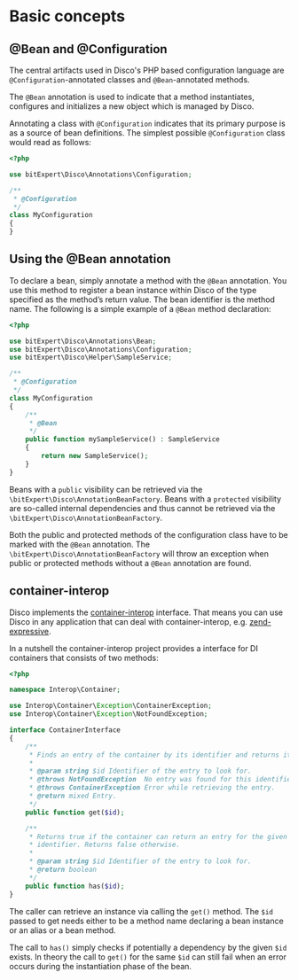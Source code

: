 # Basic concepts

## @Bean and @Configuration

The central artifacts used in Disco's PHP based configuration language
are `@Configuration`-annotated classes and `@Bean`-annotated methods.

The `@Bean` annotation is used to indicate that a method instantiates,
configures and initializes a new object which is managed by Disco.

Annotating a class with `@Configuration` indicates that its primary
purpose is as a source of bean definitions. The simplest possible
`@Configuration` class would read as follows:

```php
<?php

use bitExpert\Disco\Annotations\Configuration;

/**
 * @Configuration
 */
class MyConfiguration
{
}
```

## Using the @Bean annotation

To declare a bean, simply annotate a method with the `@Bean` annotation.
You use this method to register a bean instance within Disco of the type
specified as the method’s return value. The bean identifier is the method
name. The following is a simple example of a `@Bean` method declaration:

```php
<?php

use bitExpert\Disco\Annotations\Bean;
use bitExpert\Disco\Annotations\Configuration;
use bitExpert\Disco\Helper\SampleService;

/**
 * @Configuration
 */
class MyConfiguration
{
    /**
     * @Bean
     */
    public function mySampleService() : SampleService
    {
        return new SampleService();
    }
}
```

Beans with a `public` visibility can be retrieved via the `\bitExpert\Disco\AnnotationBeanFactory`.
Beans with a `protected` visibility are so-called internal dependencies
and thus cannot be retrieved via the `\bitExpert\Disco\AnnotationBeanFactory`.

Both the public and protected methods of the configuration class have to
be marked with the `@Bean` annotation. The `\bitExpert\Disco\AnnotationBeanFactory`
will throw an exception when public or protected methods without a `@Bean`
annotation are found.

## container-interop

Disco implements the [container-interop](https://github.com/container-interop/container-interop) interface.
That means you can use Disco in any application that can deal with container-interop,
e.g. [zend-expressive](https://github.com/zendframework/zend-expressive).

In a nutshell the container-interop project provides a interface for DI
containers that consists of two methods:

```php
<?php

namespace Interop\Container;

use Interop\Container\Exception\ContainerException;
use Interop\Container\Exception\NotFoundException;

interface ContainerInterface
{
    /**
     * Finds an entry of the container by its identifier and returns it.
     *
     * @param string $id Identifier of the entry to look for.
     * @throws NotFoundException  No entry was found for this identifier.
     * @throws ContainerException Error while retrieving the entry.
     * @return mixed Entry.
     */
    public function get($id);

    /**
     * Returns true if the container can return an entry for the given
     * identifier. Returns false otherwise.
     *
     * @param string $id Identifier of the entry to look for.
     * @return boolean
     */
    public function has($id);
}
```

The caller can retrieve an instance via calling the `get()` method. The
`$id` passed to get needs either to be a method name declaring a bean instance
or an alias or a bean method.

The call to `has()` simply checks if potentially a dependency by the given
`$id` exists. In theory the call to `get()` for the same `$id` can still
fail when an error occurs during the instantiation phase of the bean.
